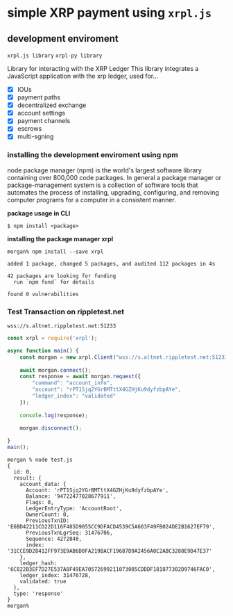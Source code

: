 # simple XRP payment using `xrpl.js`

## development enviroment

`xrpl.js library`
`xrpl-py library`

Library for interacting with the XRP Ledger
This library integrates a JavaScript application with the xrp ledger, used for...

- [x] IOUs
- [x] payment paths
- [x] decentralized exchange
- [x] account settings
- [x] payment channels
- [x] escrows
- [x] multi-sgning

### installing the development enviroment using npm

node package manager (npm) is the world's largest software library containing over 800,000 code packages.  In general a package manager or package-management system is a collection of software tools that automates the process of installing, upgrading, configuring, and removing computer programs for a computer in a consistent manner.

**package usage in CLI**

`$ npm install <package>`

**installing the package manager xrpl**

```console
morgan% npm install --save xrpl 

added 1 package, changed 5 packages, and audited 112 packages in 4s

42 packages are looking for funding
  run `npm fund` for details

found 0 vulnerabilities
```

### Test Transaction on rippletest.net


`wss://s.altnet.rippletest.net:51233`

```javaScript
const xrpl = require('xrpl');

async function main() {
	const morgan = new xrpl.Client("wss://s.altnet.rippletest.net:51233");
	
	await morgan.connect();
	const response = await morgan.request({
		"command": "account_info",
		"account": "rPT1Sjq2YGrBMTttX4GZHjKu9dyfzbpAYe",
		"ledger_index": "validated"
	});
	
	console.log(response);
	
	morgan.disconnect();

}
main();
```

```console
morgan % node test.js
{
  id: 0,
  result: {
    account_data: {
      Account: 'rPT1Sjq2YGrBMTttX4GZHjKu9dyfzbpAYe',
      Balance: '94722477028677911',
      Flags: 0,
      LedgerEntryType: 'AccountRoot',
      OwnerCount: 0,
      PreviousTxnID: 'E6BD42211CD22D116F485D9055CC9DFACD4539C5A603F49FB024DE2B1627EF79',
      PreviousTxnLgrSeq: 31476706,
      Sequence: 4272840,
      index: '31CCE9D28412FF973E9AB6D0FA219BACF19687D9A2456A0C2ABC3280E9D47E37'
    },
    ledger_hash: '6C822B3EF7D27E537A8F49EA70572699211073085CDDDF181877302D9746FAC0',
    ledger_index: 31476728,
    validated: true
  },
  type: 'response'
}
morgan%

```